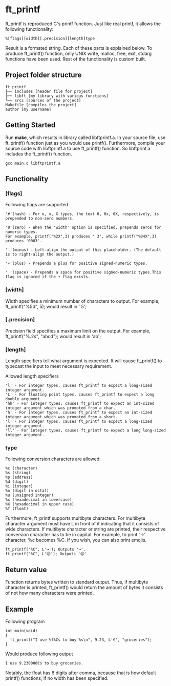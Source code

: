# ft_printf
ft_printf is reproduced C's printf function. Just like real printf, it allows the following functionality:

```
%[flags][width][.precision][length]type
```

Result is a formated string. Each of these parts is explained below.
To produce ft_printf() function, only UNIX write, malloc, free, exit, stdarg functions have been used. Rest of the functionality is custom built.

## Project folder structure
```
ft_printf
├── includes [header file for project]
├── libft [my library with various functions]
└── srcs [sources of the project]
Makefile [compiles the project]
author [my username]
```

## Getting Started

Run **make**, which results in library called libftprintf.a. In your source file, use ft_printf() function just as you would use printf(). Furthermore, compile your source code with libftprintf.a to use ft_printf() function. So libftprint.a includes the ft_printf() function.

```
gcc main.c libftprintf.a
```
## Functionality
### [flags]

Following flags are supported
```
'#'(hash) - For o, x, X types, the text 0, 0x, 0X, respectively, is prepended to non-zero numbers.

'0'(zero) - When the 'width' option is specified, prepends zeros for numeric types.
For example, printf("%2X",3) produces ' 3', while printf("%04X",3) produces '0003'.

'-'(minus) - Left-align the output of this placeholder. (The default is to right-align the output.)

'+'(plus) - Prepends a plus for positive signed-numeric types.

' '(space) - Prepends a space for positive signed-numeric types.This flag is ignored if the + flag exists.
```

### [width]
Width specifies a minimum number of characters to output.
For example, ft_printf("%5d", 5); would result in '    5';

### [.precision]
Precision field specifies a maximum limit on the output.
For example, ft_printf("%.2s", "abcd"); would result in 'ab';

### [length]
Length specifiers tell what argument is expected. It will cause ft_printf() to typecast the input
to meet necessary requirement.

Allowed length specifiers 
```
'l' - For integer types, causes ft_printf to expect a long-sized integer argument.
'L' - For floating point types, causes ft_printf to expect a long double argument.
'hh' - For integer types, causes ft_printf to expect an int-sized integer argument which was promoted from a char.
'h' - For integer types, causes ft_printf to expect an int-sized integer argument which was promoted from a short.
'l' - For integer types, causes ft_printf to expect a long-sized integer argument.
'll' - For integer types, causes ft_printf to expect a long long-sized integer argument.
```

### type
Following conversion characters are allowed:

```
%c (character)
%s (string)
%p (address)
%d (digit)
%i (integer)
%o (digit in octal)
%u (unsigned integer)
%x (hexadecimal in lowercase)
%X (hexadecimal in upper case)
%f (float)
```
Furthermore, ft_printf supports multibyte characters. For multibyte character argument must have L in front of it indicating that it consists of wide characters. If multibyte character or string are printed, their respective conversion character has to be in capital. For example, to print '→' character, %c becomes %C. If you wish, you can also print emojis.
```
ft_printf("%C", L'→'); Outputs '→'.
ft_printf("%C", L'😊'); Outputs '😊'

```
## Return value
Function returns bytes written to standard output. Thus, if multibyte character is printed, ft_printf() would return the amount of bytes it consists of not how many characters were printed.

## Example

Following program
```
int main(void)
{
  ft_printf("I use %f%Cs to buy %s\n", 9.23, L'€', "groceries");
}
```

Would produce following output
```
I use 9.230000€s to buy groceries.
```
Notably, the float has 6 digits after comma, because that is how default printf() functions, if no width has been specified.
